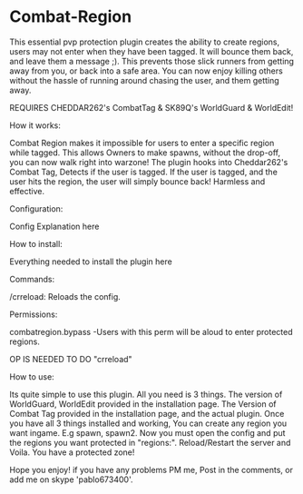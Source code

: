 Combat-Region
=============

This essential pvp protection plugin creates the ability to create regions, users may not enter when they have been tagged. It will bounce them back, and leave them a message ;). This prevents those slick runners from getting away from you, or back into a safe area. You can now enjoy killing others without the hassle of running around chasing the user, and them getting away.

REQUIRES CHEDDAR262's CombatTag & SK89Q's WorldGuard & WorldEdit!

How it works:

Combat Region makes it impossible for users to enter a specific region while tagged. This allows Owners to make spawns, without the drop-off, you can now walk right into warzone! The plugin hooks into Cheddar262's Combat Tag, Detects if the user is tagged. If the user is tagged, and the user hits the region, the user will simply bounce back! Harmless and effective.

Configuration:

Config Explanation here

How to install:

Everything needed to install the plugin here

Commands:

/crreload: Reloads the config.

Permissions:

combatregion.bypass -Users with this perm will be aloud to enter protected regions.

OP IS NEEDED TO DO "crreload"

How to use:

Its quite simple to use this plugin. All you need is 3 things. The version of WorldGuard, WorldEdit provided in the installation page. The Version of Combat Tag provided in the installation page, and the actual plugin. Once you have all 3 things installed and working, You can create any region you want ingame. E.g spawn, spawn2. Now you must open the config and put the regions you want protected in "regions:". Reload/Restart the server and Voila. You have a protected zone!

Hope you enjoy! if you have any problems PM me, Post in the comments, or add me on skype 'pablo673400'.
